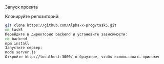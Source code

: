Запуск проекта

Клонируйте репозиторий:
  ```bash
  git clone https://github.com/Alpha-x-prog/task5.git
  cd task5
Перейдите в директорию backend и установите зависимости:
cd backend
npm install
Запустите сервер:
node server.js
Откройте http://localhost:3000/ в браузере, чтобы использовать приложение.
